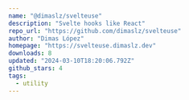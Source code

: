 ```yaml
---
name: "@dimaslz/svelteuse"
description: "Svelte hooks like React"
repo_url: "https://github.com/dimaslz/svelteuse"
author: "Dimas López"
homepage: "https://svelteuse.dimaslz.dev"
downloads: 8
updated: "2024-03-10T18:20:06.792Z"
github_stars: 4
tags: 
  - utility
---
```


